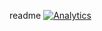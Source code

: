 readme
[![Analytics](https://ga-beacon.appspot.com/UA-91308638-2github.com/ThibaultGROUEIX/KernelMethods_mva/README?pixel)](https://github.com/ThibaultGROUEIX/KernelMethods_mva/)
